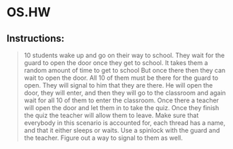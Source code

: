 # OS.HW
## Instructions:
>  10 students wake up and go on their way to school. They wait for the guard to open the door once they get to school.
It takes them a random amount of time to get to school  But once there then they can wait to open the door.  All 10
of them must be there for the guard to open.   They will signal to him that they are there.  He will open the door,
they will enter, and then they will go to the classroom and again wait for all 10 of them to enter the classroom.
Once there a teacher will open the door and let them in to take the quiz.  Once they finish the quiz the teacher
will allow them to leave. Make sure that everybody in this scenario is accounted for, each thread has a name, and
that it either sleeps or waits.  Use a spinlock with the guard and the teacher.  Figure out a way to signal to them
as well.
